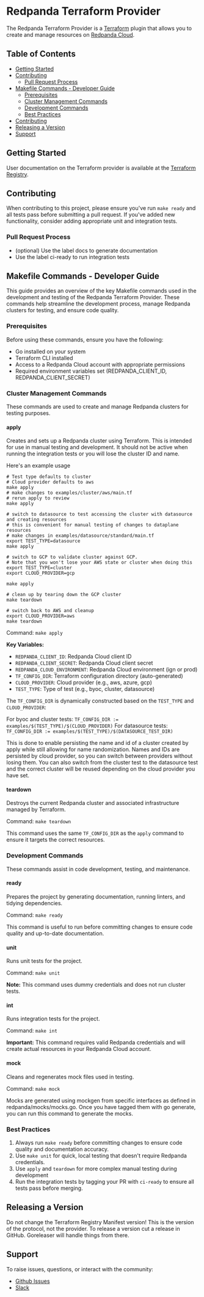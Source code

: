 # Redpanda Terraform Provider

The Redpanda Terraform Provider is a [Terraform](https://www.terraform.io/) plugin that allows you to create and manage
resources on [Redpanda Cloud](https://redpanda.com/redpanda-cloud).

## Table of Contents

- [Getting Started](#getting-started)
- [Contributing](#contributing)
    - [Pull Request Process](#pull-request-process)
- [Makefile Commands - Developer Guide](#makefile-commands---developer-guide)
    - [Prerequisites](#prerequisites)
    - [Cluster Management Commands](#cluster-management-commands)
    - [Development Commands](#development-commands)
    - [Best Practices](#best-practices)
- [Contributing](#contributing)
- [Releasing a Version](#releasing-a-version)
- [Support](#support)

## Getting Started

User documentation on the Terraform provider is available at
the [Terraform Registry](https://registry.terraform.io/providers/redpanda-data/redpanda/latest/docs).

## Contributing

When contributing to this project, please ensure you've run `make ready` and all tests pass before submitting a pull
request. If you've added new functionality, consider adding appropriate unit and integration tests.

### Pull Request Process

* (optional) Use the label docs to generate documentation
* Use the label ci-ready to run integration tests

## Makefile Commands - Developer Guide

This guide provides an overview of the key Makefile commands used in the development and testing of the Redpanda
Terraform Provider. These commands help streamline the development process, manage Redpanda clusters for testing, and
ensure code quality.

### Prerequisites

Before using these commands, ensure you have the following:

- Go installed on your system
- Terraform CLI installed
- Access to a Redpanda Cloud account with appropriate permissions
- Required environment variables set (REDPANDA_CLIENT_ID, REDPANDA_CLIENT_SECRET)

### Cluster Management Commands

These commands are used to create and manage Redpanda clusters for testing purposes.

#### apply

Creates and sets up a Redpanda cluster using Terraform. This is intended for use in manual testing and development. It
should not be active when running the integration tests or you will lose the cluster ID and name.

Here's an example usage

```shell
# Test type defaults to cluster
# Cloud provider defaults to aws
make apply 
# make changes to examples/cluster/aws/main.tf
# rerun apply to review
make apply

# switch to datasource to test accessing the cluster with datasource and creating resources
# this is convenient for manual testing of changes to dataplane resources
# make changes in examples/datasource/standard/main.tf
export TEST_TYPE=datasource
make apply

# switch to GCP to validate cluster against GCP. 
# Note that you won't lose your AWS state or cluster when doing this
export TEST_TYPE=cluster
export CLOUD_PROVIDER=gcp

make apply

# clean up by tearing down the GCP cluster
make teardown

# switch back to AWS and cleanup
export CLOUD_PROVIDER=aws
make teardown
```

Command: `make apply`

**Key Variables:**

- `REDPANDA_CLIENT_ID`: Redpanda Cloud client ID
- `REDPANDA_CLIENT_SECRET`: Redpanda Cloud client secret
- `REDPANDA_CLOUD_ENVIRONMENT`: Redpanda Cloud environment (ign or prod)
- `TF_CONFIG_DIR`: Terraform configuration directory (auto-generated)
- `CLOUD_PROVIDER`: Cloud provider (e.g., aws, azure, gcp)
- `TEST_TYPE`: Type of test (e.g., byoc, cluster, datasource)

The `TF_CONFIG_DIR` is dynamically constructed based on the `TEST_TYPE` and `CLOUD_PROVIDER`:

For byoc and cluster tests: `TF_CONFIG_DIR := examples/$(TEST_TYPE)/$(CLOUD_PROVIDER)`
For datasource tests: `TF_CONFIG_DIR := examples/$(TEST_TYPE)/$(DATASOURCE_TEST_DIR)`

This is done to enable persisting the name and id of a cluster created by apply while still allowing for name
randomization. Names and IDs are persisted by cloud provider, so you can switch between providers without losing them.
You can also switch from the cluster test to the datasource test and the correct cluster will be reused depending on the
cloud provider you have set.

#### teardown

Destroys the current Redpanda cluster and associated infrastructure managed by Terraform.

Command: `make teardown`

This command uses the same `TF_CONFIG_DIR` as the `apply` command to ensure it targets the correct resources.

### Development Commands

These commands assist in code development, testing, and maintenance.

#### ready

Prepares the project by generating documentation, running linters, and tidying dependencies.

Command: `make ready`

This command is useful to run before committing changes to ensure code quality and up-to-date documentation.

#### unit

Runs unit tests for the project.

Command: `make unit`

**Note:** This command uses dummy credentials and does not run cluster tests.

#### int

Runs integration tests for the project.

Command: `make int`

**Important:** This command requires valid Redpanda credentials and will create actual resources in your Redpanda Cloud
account.

#### mock

Cleans and regenerates mock files used in testing.

Command: `make mock`

Mocks are generated using mockgen from specific interfaces as defined in redpanda/mocks/mocks.go. Once you have tagged
them with go generate, you can run this command to generate the mocks.

### Best Practices

1. Always run `make ready` before committing changes to ensure code quality and documentation accuracy.
2. Use `make unit` for quick, local testing that doesn't require Redpanda credentials.
3. Use `apply` and `teardown` for more complex manual testing during development
4. Run the integration tests by tagging your PR with `ci-ready` to ensure all tests pass before merging.

## Releasing a Version

Do not change the Terraform Registry Manifest version! This is the version of the protocol, not the provider. To release
a version cut a release in GitHub. Goreleaser will handle things from there.

## Support

To raise issues, questions, or interact with the community:

- [Github Issues](https://github.com/redpanda-data/terraform-provider-redpanda/issues)
- [Slack](https://redpanda.com/slack)